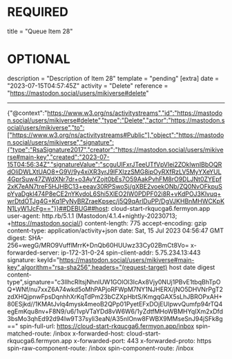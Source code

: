 
# REQUIRED
title = "Queue Item 28"
# OPTIONAL
description = "Description of Item 28"
template = "pending"
[extra]
date = "2023-07-15T04:57:45Z"
activity = "Delete"
reference = "https://mastodon.social/users/mikiverse#delete"

---
{"@context":"https://www.w3.org/ns/activitystreams","id":"https://mastodon.social/users/mikiverse#delete","type":"Delete","actor":"https://mastodon.social/users/mikiverse","to":["https://www.w3.org/ns/activitystreams#Public"],"object":"https://mastodon.social/users/mikiverse","signature":{"type":"RsaSignature2017","creator":"https://mastodon.social/users/mikiverse#main-key","created":"2023-07-15T04:56:34Z","signatureValue":"scguUIFxrJTeeUTfVpVlei2ZOklwnIBbOQRdOliDWLXtUAO8+G9V/9y4xiXR3yrJ9lFXlzzSMG8ipOyRXfRzLV5MyYXeYUL4GprSuw47ZWdXNr7dr+o3AyYZojt0bEs7O59AakPvhFM8rO9DLJNt0ZYEpf2xK7eAN7treF5HJHBC13+eeav30RPSwoSj/gXBE2voekONb/ZQ0NvOFkpuSpYyaDgkl474P8eCE2nYKvdoL6Shi5XlEO2IW0PDPF02i8R+vKdPOJ3Klvuq+wrDtdOTJg4G+Kq1PyNyBRZraeKpsec/j5Q9qArlDuPP/DgVJKHBnMHWCKpKN1LyW1JcFg=="}}##DEBUG##host: cloud-start-rkqucga6.fermyon.app
user-agent: http.rb/5.1.1 (Mastodon/4.1.4+nightly-20230713; +https://mastodon.social/)
content-length: 775
accept-encoding: gzip
content-type: application/activity+json
date: Sat, 15 Jul 2023 04:56:47 GMT
digest: SHA-256=wegG/MRO9VufflMrrK+DnQb60HUUwz33Cy02BmCt8Vo=
x-forwarded-server: ip-172-31-0-24
spin-client-addr: 5.75.234.13:443
signature: keyId="https://mastodon.social/users/mikiverse#main-key",algorithm="rsa-sha256",headers="(request-target) host date digest content-type",signature="c3IlhcRltsjNhnlUW1GOlOl3IcAx8Vjy0NUj1PBvE1tbqBhTpOQ+WNf/nu7xxZ6A74wkd5oMhPAPjoRFWpM7NY1NJHERX/jNO5DHVNrPgT2zdXHQjpnwFpsDqnhhXrKqTdPm23bCZXpHbtS/KmgqGAX5sLhJBROPxAH+80ESjkd//1KMAtJvlq4mysk4meoB2QPp01PyetEFxDOjEUlpwvQumfp94rTQ4egEmKqu8nv+F8N9/u6/1vpVTaYDd8vW6W6/1yZdtfMHoWBMHYqIXm2xDfd3bsMo3qhEd92d94Iw9T37syli3eaN/A35nIOnw8FWBX9MMseSnJ94jSFk8g=="
spin-full-url: https://cloud-start-rkqucga6.fermyon.app/inbox
spin-matched-route: /inbox
x-forwarded-host: cloud-start-rkqucga6.fermyon.app
x-forwarded-port: 443
x-forwarded-proto: https
spin-raw-component-route: /inbox
spin-component-route: /inbox

